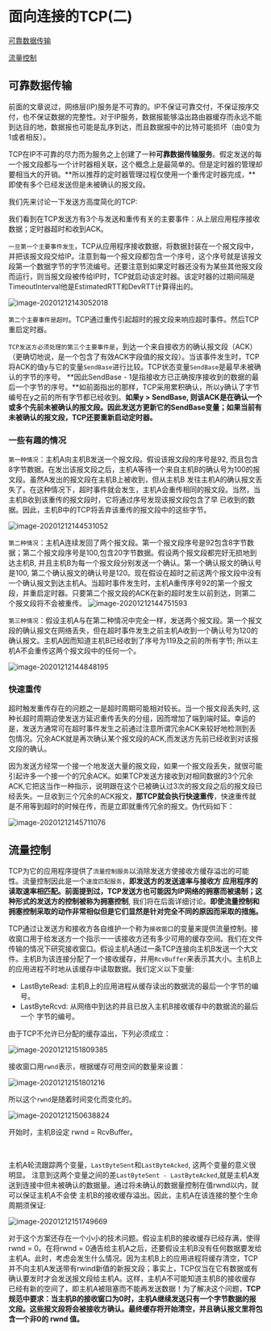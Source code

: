 # 面向连接的TCP(二)

[可靠数据传输](#可靠数据传输)

[流量控制](#流量控制)

## 可靠数据传输

前面的文章说过，网络层(IP)服务是不可靠的。IP不保证可靠交付，不保证按序交付，也不保证数据的完整性。对于IP服务，数据报能够溢出路由器缓存而永远不能到达目的地，数据报也可能是乱序到达，而且数据报中的比特可能损坏（由0变为1或者相反）。

TCP在IP不可靠的尽力而为服务之上创建了一种**可靠数据传输服务**。假定发送的每一个报文段都与一个计时器相关联，这个概念上是最简单的。但是定时器的管理却要相当大的开销。**所以推荐的定时器管理过程仅使用一个重传定时器完成，**即使有多个已经发送但是未被确认的报文段。

我们先来讨论一下发送方高度简化的TCP:

我们看到在TCP发送方有3个与发送和重传有关的主要事件：从上层应用程序接收数据；定时器超时和收到ACK。

`一旦第一个主要事件发生`，TCP从应用程序接收数据，将数据封装在一个报文段中，并把该报文段交给IP。注意到每一个报文段都包含一个序号，这个序号就是该报文段第一个数据字节的字节流编号。还要注意到如果定时器还没有为某些其他报文段而运行，则当报文段被传给IP时，TCP就启动该定时器。该定时器的过期间隔是TimeoutInterval他是EstimatedRTT和DevRTT计算得出的。

 ![image-20201212143052018](https://zouyishan.oss-cn-beijing.aliyuncs.com/images/20201212143055.png)

`第二个主要事件是超时`。TCP通过重传引起超时的报文段来响应超时事件。然后TCP 重启定时器。

`TCP发送方必须处理的第三个主要事件是`，到达一个来自接收方的确认报文段（ACK） （更确切地说，是一个包含了有效ACK字段值的报文段）。当该事件发生时，TCP将ACK的值y与它的变量`SendBase`进行比较。TCP状态变量`SendBase`是最早未被确认的字节的序号。 **因此SendBase - 1是指接收方已正确按序接收到的数据的最后一个字节的序号。**如前面指出的那样，TCP采用累积确认，所以y确认了字节编号在y之前的所有字节都已经收到。**如果y > SendBase, 则该ACK是在确认一个或多个先前未被确认的报文段。因此发送方更新它的SendBase变量；如果当前有未被确认的报文段，TCP还要重新启动定时器。** 



### 一些有趣的情况

`第一种情况`：主机A向主机B发送一个报文段。假设该报文段的序号是92, 而且包含8字节数据。在发岀该报文段之后，主机A等待一个来自主机B的确认号为100的报文段。虽然A发出的报文段在主机B上被收到，但从主机B 发往主机A的确认报文丢失了。在这种情况下，超时事件就会发生，主机A会重传相同的报文段。当然，当主机B收到该重传的报文段时，它将通过序号发现该报文段包含了早 已收到的数据。因此，主机B中的TCP将丢弃该重传的报文段中的这些字节。 

 ![image-20201212144531052](https://zouyishan.oss-cn-beijing.aliyuncs.com/images/20201212151822.png)

`第二种情况`：主机A连续发回了两个报文段。第一个报文段序号是92包含8字节数据；第二个报文段序号是100,包含20字节数据。假设两个报文段都完好无损地到达主机B, 并且主机B为每一个报文段分别发送一个确认。第一个确认报文的确认号是100, 第二个确认报文的确认号是120。现在假设在超时之前这两个报文段中没有一个确认报文到达主机A。当超时事件发生时，主机A重传序号92的第一个报文段，并重启定时器。只要第二个报文段的ACK在新的超时发生以前到达，则第二个报文段将不会被重传。 
 ![image-20201212144751593](https://zouyishan.oss-cn-beijing.aliyuncs.com/images/20201212151826.png)



`第三种情况`：假设主机A与在第二种情况中完全一样，发送两个报文段。第一个报文段的确认报文在网络丢失，但在超时事件发生之前主机A收到一个确认号为120的确认报文。主机A因而知道主机B已经收到了序号为119及之前的所有字节; 所以主机A不会重传这两个报文段中的任何一个。

 ![image-20201212144848195](https://zouyishan.oss-cn-beijing.aliyuncs.com/images/20201212151829.png)





### 快速重传

超时触发重传存在的问题之一是超时周期可能相对较长。当一个报文段丢失时, 这种长超时周期迫使发送方延迟重传丢失的分组，因而增加了端到端时延。幸运的是，发送方通常可在超时事件发生之前通过注意所谓冗余ACK来较好地检测到丢包情况。冗余ACK就是再次确认某个报文段的ACK,而发送方先前已经收到对该报文段的确认。

因为发送方经常一个接一个地发送大量的报文段，如果一个报文段丢失，就很可能引起许多一个接一个的冗余ACK。如果TCP发送方接收到对相同数据的3个冗余ACK,它把这当作一种指示，说明跟在这个已被确认过3次的报文段之后的报文段已经丢失。一旦收到三个冗余的ACK报文，**那TCP就会执行快速重传**，快速重传就是不用等到超时的时候在传，而是立即就重传冗余的报文。伪代码如下：

 ![image-20201212145711076](https://zouyishan.oss-cn-beijing.aliyuncs.com/images/20201212145713.png)



## 流量控制

TCP为它的应用程序提供了`流量控制服务`以消除发送方使接收方缓存溢岀的可能性。流量控制因此是一个`速度匹配服务`，**即发送方的发送速率与接收方 应用程序的读取速率相匹配。**前面提到过，TCP发送方也可能因为IP网络的拥塞而被遏制；这种形式的发送方的控制被称为**拥塞控制**, 我们将在后面详细讨论。**即使流量控制和拥塞控制采取的动作非常相似但是它们显然是针对完全不同的原因而采取的措施。**

TCP通过让发送方和接收方各自维护一个称为`接收窗口`的变量来提供流量控制。接收窗口用于给发送方一个指示一一该接收方还有多少可用的缓存空间。我们在文件传输的情况下研究接收窗口。假设主机A通过一条TCP连接向主机B发送一个大文件。主机B为该连接分配了一个接收缓存，并用`RcvBuffer`来表示其大小。主机B上的应用进程不时地从该缓存中读取数据。我们定义以下变量:  

* LastByteRead: 主机B上的应用进程从缓存读出的数据流的最后一个字节的编号。 
* LastByteRcvd: 从网络中到达的并且已放入主机B接收缓存中的数据流的最后一个 字节的编号。

由于TCP不允许已分配的缓存溢出，下列必须成立：

 ![image-20201212151809385](https://zouyishan.oss-cn-beijing.aliyuncs.com/images/20201212151839.png)

接收窗口用`rwnd`表示，根据缓存可用空间的数量来设置：

 ![image-20201212151801216](https://zouyishan.oss-cn-beijing.aliyuncs.com/images/20201212151842.png)

所以这个`rwnd`是随着时间变化而变化的。

 ![image-20201212150638824](https://zouyishan.oss-cn-beijing.aliyuncs.com/images/20201212151844.png)

开始时，主机B设定 rwnd = RcvBuffer。

&nbsp;

主机A轮流跟踪两个变量，`LastByteSent`和`LastByteAcked`, 这两个变量的意义很明显。 注意到这两个变量之间的差`LastByteSent - LastByteAcked`,就是主机A发送到连接中但未被确认的数据量。通过将未确认的数据量控制在值rwnd以内，就可以保证主机A不会使 主机B的接收缓存溢出。因此，主机A在该连接的整个生命周期须保证: 

 ![image-20201212151749669](https://zouyishan.oss-cn-beijing.aliyuncs.com/images/20201212151849.png)

对于这个方案还存在一个小小的技术问题。假设主机B的接收缓存已经存满，使得rwnd = 0。在将rwnd = 0通告给主机A之后，还要假设主机B没有任何数据要发给主机A。此时，考虑会发生什么情况。因为主机B上的应用进程将缓存清空，TCP并不向主机A发送带有rwind新值的新报文段；事实上，TCP仅当在它有数据或有确认要发时才会发送报文段给主机A。这样，主机A不可能知道主机B的接收缓存已经有新的空间了，即主机A被阻塞而不能再发送数据！为了解决这个问题，**TCP规范中要求：当主机B的接收窗口为0时，主机A继续发送只有一个字节数据的报文段。这些报文段将会被接收方确认。最终缓存将开始清空，并且确认报文里将包含一个非0的 rwnd 值。** 

